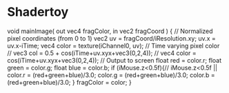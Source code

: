 # Shadertoy
void mainImage( out vec4 fragColor, in vec2 fragCoord )
{
    // Normalized pixel coordinates (from 0 to 1)
    vec2 uv = fragCoord/iResolution.xy;
    uv.x = uv.x-iTime;
    vec4 color = texture(iChannel0, uv);
    // Time varying pixel color
    // vec3 col = 0.5 + cos(iTime+uv.xyx+vec3(0,2,4));
    // vec4 color = cos(iTime+uv.xyx+vec3(0,2,4));
    // Output to screen
    float red = color.r;
    float green = color.g;
    float blue = color.b;
    if (iMouse.z<0.5f){// iMouse.z<0.5f ||
        color.r = (red+green+blue)/3.0;
        color.g = (red+green+blue)/3.0;
        color.b = (red+green+blue)/3.0;
    }
    fragColor = color;
}
